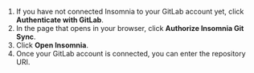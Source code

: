 1. If you have not connected Insomnia to your GitLab account yet, click **Authenticate with GitLab**.
1. In the page that opens in your browser, click **Authorize Insomnia Git Sync**.
1. Click **Open Insomnia**.
1. Once your GitLab account is connected, you can enter the repository URI.